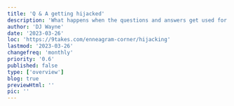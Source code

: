 ```yaml
---
title: 'Q & A getting hijacked'
description: 'What happens when the questions and answers get used for devise questions that were not intended'
author: 'DJ Wayne'
date: '2023-03-26'
loc: 'https://9takes.com/enneagram-corner/hijacking'
lastmod: '2023-03-26'
changefreq: 'monthly'
priority: '0.6'
published: false
type: ['overview']
blog: true
previewHtml: ''
pic: ''
---
```


<!-- todo -->
<!-- Mental Hijacking: How when and why each type can lose their train of thought -->

